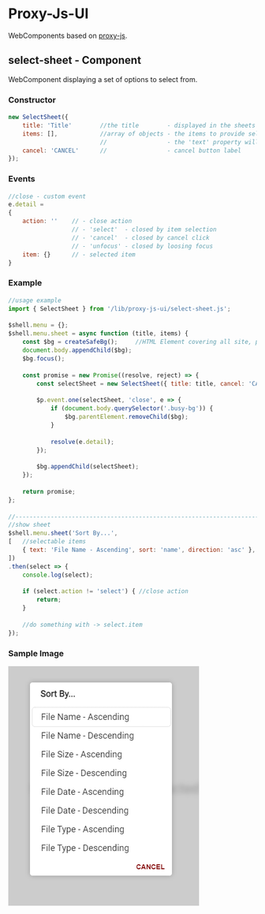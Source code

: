 # Proxy-Js-UI

WebComponents based on [proxy-js](https://github.com/ap-dev-at-home/proxy-js).

## select-sheet - Component

WebComponent displaying a set of options to select from.

### Constructor

```javascript
new SelectSheet({  
    title: 'Title'        //the title        - displayed in the sheets header
    items: [],            //array of objects - the items to provide selection from
                          //                 - the 'text' property will be displayed as the items representation
    cancel: 'CANCEL'      //                 - cancel button label
});
```

### Events

```javascript
//close - custom event
e.detail = 
{
    action: ''    // - close action 
                  // - 'select'  - closed by item selection
                  // - 'cancel'  - closed by cancel click
                  // - 'unfocus' - closed by loosing focus
    item: {}      // - selected item
}
```

### Example
```javascript
//usage example
import { SelectSheet } from '/lib/proxy-js-ui/select-sheet.js';

$shell.menu = {};
$shell.menu.sheet = async function (title, items) {
    const $bg = createSafeBg();     //HTML Element covering all site, providing safe background
    document.body.appendChild($bg);
    $bg.focus();
    
    const promise = new Promise((resolve, reject) => {
        const selectSheet = new SelectSheet({ title: title, cancel: 'CANCEL', items: items })

        $p.event.one(selectSheet, 'close', e => {
            if (document.body.querySelector('.busy-bg')) {
                $bg.parentElement.removeChild($bg);
            }

            resolve(e.detail);
        });

        $bg.appendChild(selectSheet);
    });

    return promise;
};

//----------------------------------------------------------------------------------------
//show sheet
$shell.menu.sheet('Sort By...', 
[   //selectable items
    { text: 'File Name - Ascending', sort: 'name', direction: 'asc' }, ..., ..., ...
])
.then(select => { 
    console.log(select);
    
    if (select.action != 'select') { //close action
        return;
    }

    //do something with -> select.item
});

```
### Sample Image
![Sample](https://github.com/ap-dev-at-home/proxy-js-ui/blob/main/Images/select-sheet.png)


